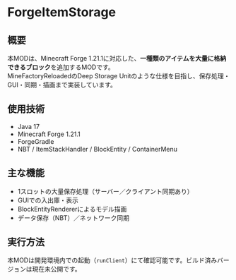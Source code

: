 # ForgeItemStorage

## 概要
本MODは、Minecraft Forge 1.21.1に対応した、**一種類のアイテムを大量に格納できるブロック**を追加するMODです。  
MineFactoryReloadedのDeep Storage Unitのような仕様を目指し、保存処理・GUI・同期・描画まで実装しています。

## 使用技術
- Java 17
- Minecraft Forge 1.21.1
- ForgeGradle
- NBT / ItemStackHandler / BlockEntity / ContainerMenu

## 主な機能
- 1スロットの大量保存処理（サーバー／クライアント同期あり）
- GUIでの入出庫・表示
- BlockEntityRendererによるモデル描画
- データ保存（NBT）／ネットワーク同期

## 実行方法
本MODは開発環境内での起動（`runClient`）にて確認可能です。ビルド済みバージョンは現在未公開です。

